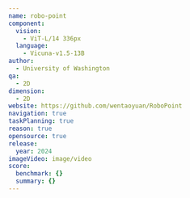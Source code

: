 ```yaml
---
name: robo-point
component:
  vision:
    - ViT-L/14 336px
  language:
    - Vicuna-v1.5-13B
author:
  - University of Washington
qa:
  - 2D
dimension:
  - 2D
website: https://github.com/wentaoyuan/RoboPoint
navigation: true
taskPlanning: true
reason: true
opensource: true
release:
  year: 2024
imageVideo: image/video
score:
  benchmark: {}
  summary: {}
---
```

